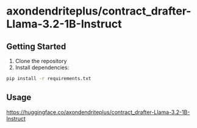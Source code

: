 # axondendriteplus/contract_drafter-Llama-3.2-1B-Instruct

## Getting Started

1. Clone the repository
2. Install dependencies:
```bash
pip install -r requirements.txt
```

## Usage

https://huggingface.co/axondendriteplus/contract_drafter-Llama-3.2-1B-Instruct

